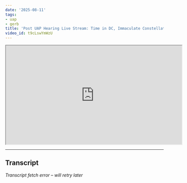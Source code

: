 ```yaml
---
date: '2025-08-11'
tags:
- uap
- gerb
title: 'Post UAP Hearing Live Stream: Time in DC, Immaculate Constellation, & More'
video_id: t9cLswYmWzU
---
```


<iframe width="560" height="315" src="https://www.youtube.com/embed/t9cLswYmWzU" allowfullscreen></iframe>

---

## Transcript
*Transcript fetch error – will retry later*